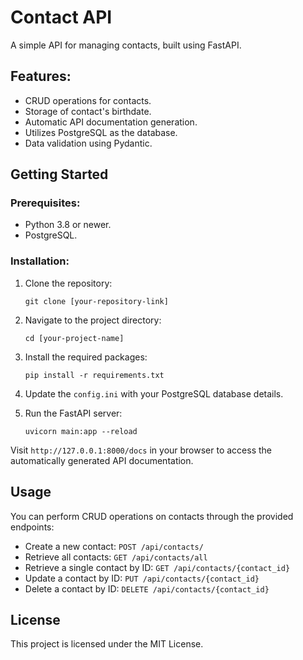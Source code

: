 # Contact API

A simple API for managing contacts, built using FastAPI.

## Features:

- CRUD operations for contacts.
- Storage of contact's birthdate.
- Automatic API documentation generation.
- Utilizes PostgreSQL as the database.
- Data validation using Pydantic.

## Getting Started

### Prerequisites:

- Python 3.8 or newer.
- PostgreSQL.

### Installation:

1. Clone the repository:
   ```
   git clone [your-repository-link]
   ```

2. Navigate to the project directory:
   ```
   cd [your-project-name]
   ```

3. Install the required packages:
   ```
   pip install -r requirements.txt
   ```

4. Update the `config.ini` with your PostgreSQL database details.

5. Run the FastAPI server:
   ```
   uvicorn main:app --reload
   ```

Visit `http://127.0.0.1:8000/docs` in your browser to access the automatically generated API documentation.

## Usage

You can perform CRUD operations on contacts through the provided endpoints:

- Create a new contact: `POST /api/contacts/`
- Retrieve all contacts: `GET /api/contacts/all`
- Retrieve a single contact by ID: `GET /api/contacts/{contact_id}`
- Update a contact by ID: `PUT /api/contacts/{contact_id}`
- Delete a contact by ID: `DELETE /api/contacts/{contact_id}`

## License

This project is licensed under the MIT License.
